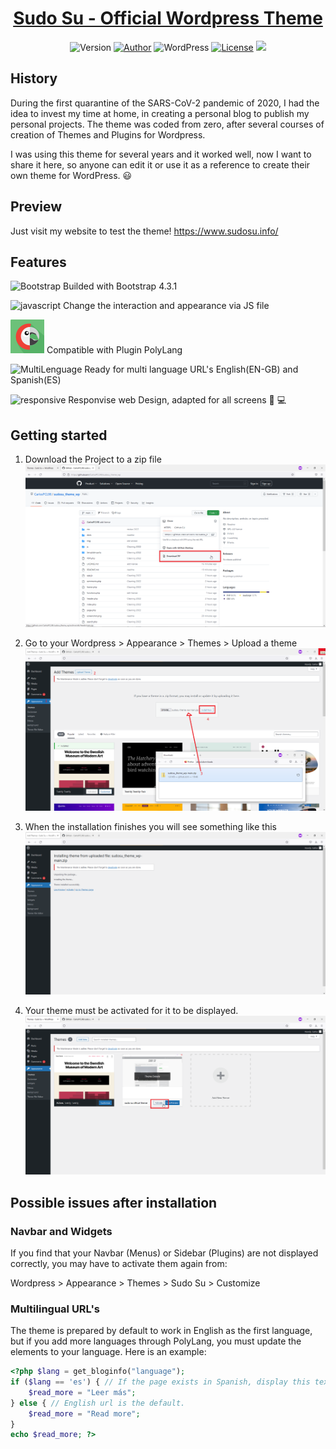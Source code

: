 <h1 align="center"><a href="https://www.sudosu.info" target="_blank">Sudo Su - Official Wordpress Theme</a></h1>

<p align="center">
<img alt="Version" src="https://img.shields.io/badge/version-1.3-3f51b5.svg?style=flat-square"/>
<a href="https://www.sudosu.info/"><img alt="Author" src="https://img.shields.io/badge/author-Carlos-red.svg?style=flat-square"/></a>
<img alt="WordPress" src="https://img.shields.io/badge/WordPress-5.0%2B-blue.svg?style=flat-square"/>
<a href="https://github.com/yrccondor/mdx/blob/master/LICENSE"><img alt="License" src="https://img.shields.io/badge/license-GPL%20V3.0-orange.svg?style=flat-square"/></a>
<a href="https://app.fossa.io/projects/git%2Bgithub.com%2Fyrccondor%2Fmdx?ref=badge_shield" alt="FOSSA Status"><img src="https://app.fossa.io/api/projects/git%2Bgithub.com%2Fyrccondor%2Fmdx.svg?type=shield"/></a>
</p>

## History

During the first quarantine of the SARS-CoV-2 pandemic of 2020, I had the idea to invest my time at home, in creating a personal blog to publish my personal projects. The theme was coded from zero, after several courses of creation of Themes and Plugins for Wordpress.

I was using this theme for several years and it worked well, now I want to share it here, so anyone can edit it or use it as a reference to create their own theme for WordPress. :smiley:

## Preview

Just visit my website to test the theme! https://www.sudosu.info/
<!-- ![screenshot.png](docs/screenshot.png) -->

## Features

<img alt="Bootstrap" src="https://upload.wikimedia.org/wikipedia/commons/thumb/b/b2/Bootstrap_logo.svg/2560px-Bootstrap_logo.svg.png" width="32" height="27"/> Builded with Bootstrap 4.3.1

<img alt="javascript" src="https://swiperjs.com/images/libs/js.svg" width="32" height="27"/> Change the interaction and appearance via JS file

<img alt="PolyLang" src="https://raw.githubusercontent.com/polylang/polylang/6d660cdda735d759bc502256270ae09cdee9199c/.github/assets/polylang-logo.svg"/> Compatible with Plugin PolyLang

<img alt="MultiLenguage" src="https://cdn-icons-png.flaticon.com/512/3898/3898150.png" width="27" height="27"/> Ready for multi language URL's English(EN-GB) and Spanish(ES)

<img alt="responsive" src="https://icon-library.com/images/website-design-icon/website-design-icon-8.jpg" width="27" height="27"/> Responvise web Design, adapted for all screens :iphone: :computer:

## Getting started
1. Download the Project to a zip file
![step1.png](docs/step1.png)

2. Go to your Wordpress > Appearance > Themes > Upload a theme 
![step2.png](docs/step2.png)

3. When the installation finishes you will see something like this
![step3.png](docs/step3.png)

4. Your theme must be activated for it to be displayed.
![step4.png](docs/step4.png)

## Possible issues after installation
### Navbar and Widgets

If you find that your Navbar (Menus) or Sidebar (Plugins) are not displayed correctly, you may have to activate them again from:

Wordpress > Appearance > Themes > Sudo Su > Customize

### Multilingual URL's

The theme is prepared by default to work in English as the first language, but if you add more languages through PolyLang, you must update the elements to your language.  Here is an example:

```php
<?php $lang = get_bloginfo("language");
if ($lang == 'es') { // If the page exists in Spanish, display this text
    $read_more = "Leer más";
} else { // English url is the default. 
    $read_more = "Read more";
}
echo $read_more; ?>
